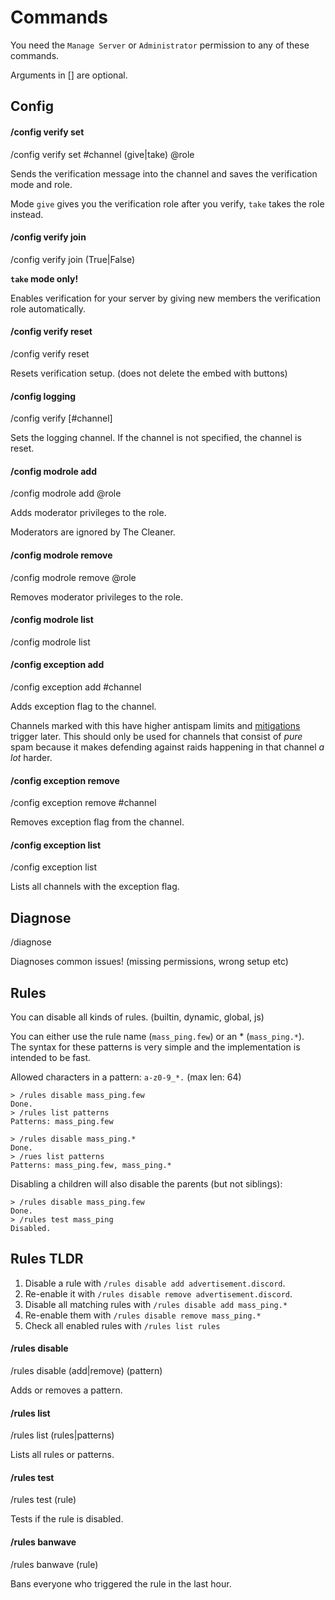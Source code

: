 
# Commands

You need the `Manage Server` or `Administrator` permission to any of these commands.

Arguments in [] are optional.


## Config

#### /config verify set

/config verify set #channel (give|take) @role

Sends the verification message into the channel and saves the verification mode and role.

Mode `give` gives you the verification role after you verify, `take` takes the role instead.


#### /config verify join

/config verify join (True|False)

**`take` mode only!**

Enables verification for your server by giving new members the verification role automatically.


#### /config verify reset

/config verify reset

Resets verification setup. (does not delete the embed with buttons)


#### /config logging

/config verify [#channel]

Sets the logging channel. If the channel is not specified, the channel is reset.


#### /config modrole add

/config modrole add @role

Adds moderator privileges to the role.

Moderators are ignored by The Cleaner.


#### /config modrole remove

/config modrole remove @role

Removes moderator privileges to the role.


#### /config modrole list

/config modrole list




#### /config exception add

/config exception add #channel

Adds exception flag to the channel.

Channels marked with this have higher antispam limits and [mitigations](mitigation.md) trigger later.
This should only be used for channels that consist of *pure* spam because it makes defending against raids happening in that channel *a lot* harder.


#### /config exception remove

/config exception remove #channel

Removes exception flag from the channel.


#### /config exception list

/config exception list

Lists all channels with the exception flag.


## Diagnose

/diagnose

Diagnoses common issues! (missing permissions, wrong setup etc)


## Rules

You can disable all kinds of rules. (builtin, dynamic, global, js)

You can either use the rule name (`mass_ping.few`) or an * (`mass_ping.*`).  
The syntax for these patterns is very simple and the implementation is intended to be fast.

Allowed characters in a pattern: `a-z0-9_*.` (max len: 64)

```plain
> /rules disable mass_ping.few
Done.
> /rules list patterns
Patterns: mass_ping.few

> /rules disable mass_ping.*
Done.
> /rues list patterns
Patterns: mass_ping.few, mass_ping.*
```

Disabling a children will also disable the parents (but not siblings):

```plain
> /rules disable mass_ping.few
Done.
> /rules test mass_ping
Disabled.
```

## Rules TLDR

1. Disable a rule with `/rules disable add advertisement.discord`.
2. Re-enable it with `/rules disable remove advertisement.discord`.
3. Disable all matching rules with `/rules disable add mass_ping.*`
4. Re-enable them with `/rules disable remove mass_ping.*`
5. Check all enabled rules with `/rules list rules`


#### /rules disable

/rules disable (add|remove) (pattern)

Adds or removes a pattern.


#### /rules list

/rules list (rules|patterns)

Lists all rules or patterns.


#### /rules test

/rules test (rule)

Tests if the rule is disabled.


#### /rules banwave

/rules banwave (rule)

Bans everyone who triggered the rule in the last hour.

